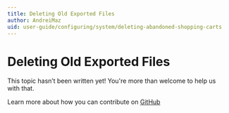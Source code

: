 ```yaml
---
title: Deleting Old Exported Files
author: AndreiMaz
uid: user-guide/configuring/system/deleting-abandoned-shopping-carts
---
```

# Deleting Old Exported Files

This topic hasn’t been written yet! You're more than welcome to help us with that.

Learn more about how you can contribute on [GitHub](https://github.com/nopSolutions/nopCommerce-Docs/blob/master/CONTRIBUTING.md)